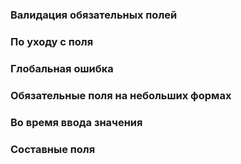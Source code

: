 ### Валидация обязательных полей
<!-- example(validation-overview) -->

### По уходу с поля
<!-- example(validation-on-blur) -->

### Глобальная ошибка
<!-- example(validation-global) -->

### Обязательные поля на небольших формах
<!-- example(validation-small) -->

### Во время ввода значения
<!-- example(validation-on-type) -->

### Составные поля
<!-- example(validation-composite) -->
